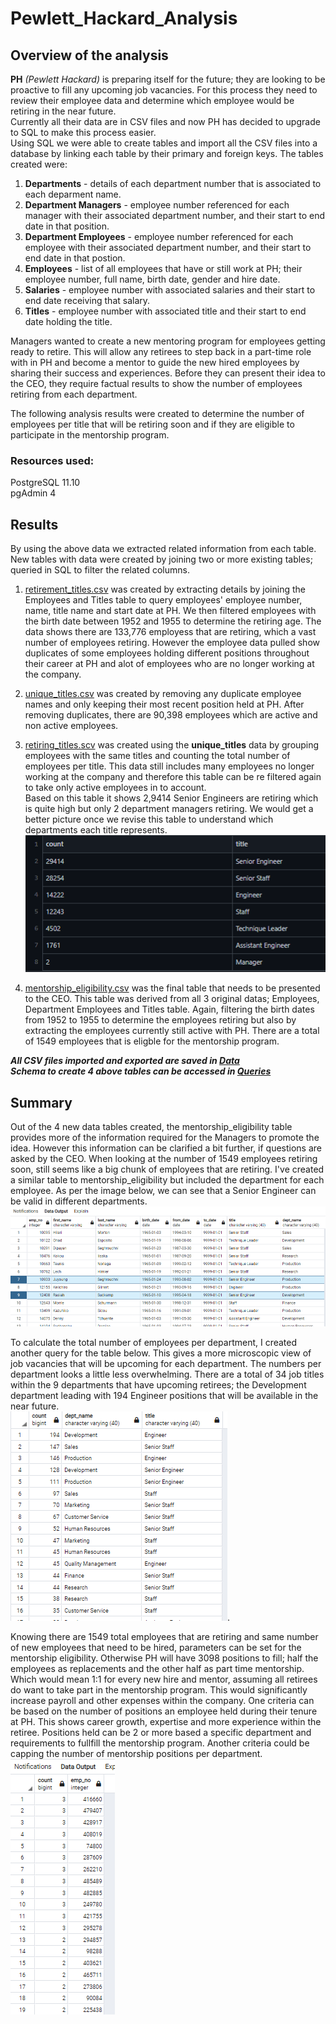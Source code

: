 # Pewlett_Hackard_Analysis


## Overview of the analysis

**PH** *(Pewlett Hackard)*  is preparing itself for the future; they are looking to be proactive to fill any upcoming job vacancies.  For this process they need to review their employee data and determine which employee would be retiring in the near future. <br>
Currently all their data are in CSV files and now PH has decided to upgrade to SQL to make this process easier. <br>
Using SQL we were able to create tables and import all the CSV files into a database by linking each table by their primary and foreign keys.  The tables created were:<br>

1.  **Departments** - details of each department number that is associated to each deparment name.<br>
2.  **Department Managers** - employee number referenced for each manager with their associated department number, and their start to end date in that position. <br>
3.  **Department Employees** - employee number referenced for each employee with their associated department number, and their start to end date in that postion.<br>
4.  **Employees** - list of all employees that have or still work at PH; their employee number, full name, birth date, gender and hire date. <br>
5.  **Salaries** - employee number with associated salaries and their start to end date receiving that salary. <br>
6.  **Titles** - employee number with associated title and their start to end date holding the title.  <br>

Managers wanted to create a new mentoring program for employees getting ready to retire. This will allow any retirees to step back in a part-time role with in PH and become a mentor to guide the new hired employees by sharing their success and experiences.  Before they can present their idea to the CEO, they require factual results to show the number of employees retiring from each department.

The following analysis results were created to determine the number of employees per title that will be retiring soon and if they are eligible to participate in the mentorship program.

### Resources used: <br>
PostgreSQL 11.10<br>
pgAdmin 4<br>



## Results

By using the above data we extracted related information from each table. New tables with data were created by joining two or more existing tables; queried in SQL to filter the related columns.

1.  [retirement_titles.csv](https://github.com/taranahassan/Pewlett_Hackard_Analysis/blob/main/Data/retirement_titles.csv) was created by extracting details by joining the Employees and Titles table to query employees' employee number, name, title name and start date at PH.  We then filtered employees with the birth date between 1952 and 1955 to determine the retiring age.  The data shows there are 133,776 employess that are retiring, which a vast number of employees retiring.  However the employee data pulled show duplicates of some employees holding different positions throughout their career at PH and alot of employees who are no longer working at the company.

2.  [unique_titles.csv](https://github.com/taranahassan/Pewlett_Hackard_Analysis/blob/main/Data/unique_titles.csv) was created by removing any duplicate employee names and only keeping their most recent position held at PH.  After removing duplicates, there are 90,398 employees which are active and non active employees.  

3.  [retiring_titles.scv](https://github.com/taranahassan/Pewlett_Hackard_Analysis/blob/main/Data/retiring_titles.csv) was created using the **unique_titles** data by grouping employees with the same titles and counting the total number of employees per title. This data still includes many employees no longer working at the company and therefore this table can be re filtered again to take only active employees in to account.<br>
Based on this table it shows 2,9414 Senior Engineers are retiring which is quite high but only 2 department managers retiring.  We would get a better picture once we revise this table to understand which departments each title represents.<br>
![Total_employees_per_title](https://github.com/taranahassan/Pewlett_Hackard_Analysis/blob/main/Images/Total_employees_per_title.png?raw=true)<br>

4.  [mentorship_eligibility.csv](https://github.com/taranahassan/Pewlett_Hackard_Analysis/blob/main/Data/mentorship_eligibility.csv) was the final table that needs to be presented to the CEO.  This table was derived from all 3 original datas; Employees, Department Employees and Titles table.  Again, filtering the birth dates from 1952 to 1955 to determine the employees retiring but also by extracting the employees currently still active with PH.  There are a total of 1549 employees that is eligble for the mentorship program.  

***All CSV files imported and exported are saved in [Data](https://github.com/taranahassan/Pewlett_Hackard_Analysis/tree/main/Data)***<br>
***Schema to create 4 above tables can be accessed in [Queries](https://github.com/taranahassan/Pewlett_Hackard_Analysis/tree/main/Queries)***<br>



## Summary

Out of the 4 new data tables created, the mentorship_eligibility table provides more of the information required for the Managers to promote the idea.  However this information can be clarified a bit further, if questions are asked by the CEO.  When looking at the number of 1549 employees retiring soon, still seems like a big chunk of employees that are retiring.  I've created a similar table to mentorship_eligibility but included the department for each employee.  As per the image below, we can see that a Senior Engineer can be valid in different departments.<br>
![retirees_by_department](https://github.com/taranahassan/Pewlett_Hackard_Analysis/blob/main/Images/retirees_by_department.png?raw=true) <br>

To calculate the total number of employees per department, I created another query for the table below.  This gives a more microscopic view of job vacancies that will be upcoming for each department.  The numbers per department looks a little less overwhelming.   There are a total of 34 job titles within the 9 departments that have upcoming retirees; the Development department leading with 194 Engineer positions that will be available in the near future.<br>
![total_per_dept](https://github.com/taranahassan/Pewlett_Hackard_Analysis/blob/main/Images/total_per_dept.png?raw=true). <br>

Knowing there are 1549 total employees that are retiring and same number of new employees that need to be hired, parameters can be set for the mentorship eligibility.  Otherwise PH will have 3098 positions to fill; half the employees as replacements and the other half as part time mentorship.  Which would mean 1:1 for every new hire and mentor, assuming all retirees do want to take part in the mentorship program.  This would significantly increase payroll and other expenses within the company.  One criteria can be based on the number of positions an employee held during their tenure at PH.  This shows career growth, expertise and more experience within the retiree.  Positions held can be 2 or more based a specific department and requirements to fullfill the mentorship program.  Another criteria could be capping the number of mentorship positions per department.<br>
![number_positions_per_retiree](https://github.com/taranahassan/Pewlett_Hackard_Analysis/blob/main/Images/number_positions_per_retiree.png?raw=true)

